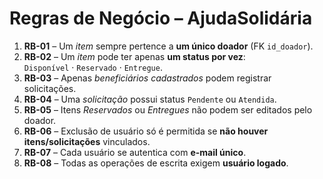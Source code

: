 # Regras de Negócio – AjudaSolidária

1. **RB-01** – Um *item* sempre pertence a **um único doador** (FK `id_doador`).
2. **RB-02** – Um *item* pode ter apenas **um status por vez**:  
   `Disponível` · `Reservado` · `Entregue`.
3. **RB-03** – Apenas *beneficiários cadastrados* podem registrar solicitações.
4. **RB-04** – Uma *solicitação* possui status `Pendente` ou `Atendida`.
5. **RB-05** – Itens *Reservados* ou *Entregues* não podem ser editados pelo doador.
6. **RB-06** – Exclusão de usuário só é permitida se **não houver itens/solicitações** vinculados.
7. **RB-07** – Cada usuário se autentica com **e-mail único**.
8. **RB-08** – Todas as operações de escrita exigem **usuário logado**.
